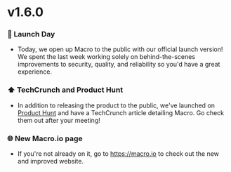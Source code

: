 # v1.6.0

### 🚀 Launch Day
 - Today, we open up Macro to the public with our official launch version! We spent the last week working solely on behind-the-scenes improvements to security, quality, and reliability so you'd have a great experience.
 
### ⬆️ TechCrunch and Product Hunt
 - In addition to releasing the product to the public, we've launched on [Product Hunt](https://www.producthunt.com/posts/macro-2) and have a TechCrunch article detailing Macro. Go check them out after your meeting!

### 🌐 New Macro.io page
 - If you're not already on it, go to https://macro.io to check out the new and improved website.
